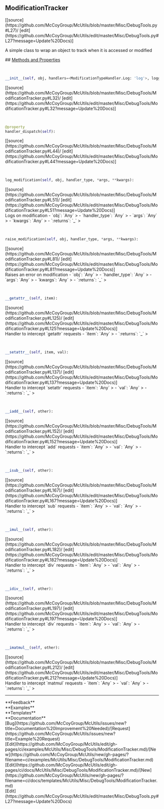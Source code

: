 ## <a id="McUtils.Misc.DebugTools.ModificationTracker">ModificationTracker</a> 

<div class="docs-source-link" markdown="1">
[[source](https://github.com/McCoyGroup/McUtils/blob/master/Misc/DebugTools.py#L27)/
[edit](https://github.com/McCoyGroup/McUtils/edit/master/Misc/DebugTools.py#L27?message=Update%20Docs)]
</div>

A simple class to wrap an object to track when it is accessed or
modified







<div class="collapsible-section">
 <div class="collapsible-section collapsible-section-header" markdown="1">
## <a class="collapse-link" data-toggle="collapse" href="#methods" markdown="1"> Methods and Properties</a> <a class="float-right" data-toggle="collapse" href="#methods"><i class="fa fa-chevron-down"></i></a>
 </div>
 <div class="collapsible-section collapsible-section-body collapse show" id="methods" markdown="1">
 
<a id="McUtils.Misc.DebugTools.ModificationTracker.__init__" class="docs-object-method">&nbsp;</a> 
```python
__init__(self, obj, handlers=<ModificationTypeHandler.Log: 'log'>, logger=None): 
```
<div class="docs-source-link" markdown="1">
[[source](https://github.com/McCoyGroup/McUtils/blob/master/Misc/DebugTools/ModificationTracker.py#L32)/
[edit](https://github.com/McCoyGroup/McUtils/edit/master/Misc/DebugTools/ModificationTracker.py#L32?message=Update%20Docs)]
</div>


<a id="McUtils.Misc.DebugTools.ModificationTracker.handler_dispatch" class="docs-object-method">&nbsp;</a> 
```python
@property
handler_dispatch(self): 
```
<div class="docs-source-link" markdown="1">
[[source](https://github.com/McCoyGroup/McUtils/blob/master/Misc/DebugTools/ModificationTracker.py#L44)/
[edit](https://github.com/McCoyGroup/McUtils/edit/master/Misc/DebugTools/ModificationTracker.py#L44?message=Update%20Docs)]
</div>


<a id="McUtils.Misc.DebugTools.ModificationTracker.log_modification" class="docs-object-method">&nbsp;</a> 
```python
log_modification(self, obj, handler_type, *args, **kwargs): 
```
<div class="docs-source-link" markdown="1">
[[source](https://github.com/McCoyGroup/McUtils/blob/master/Misc/DebugTools/ModificationTracker.py#L51)/
[edit](https://github.com/McCoyGroup/McUtils/edit/master/Misc/DebugTools/ModificationTracker.py#L51?message=Update%20Docs)]
</div>
Logs on modification
  - `obj`: `Any`
    > 
  - `handler_type`: `Any`
    > 
  - `args`: `Any`
    > 
  - `kwargs`: `Any`
    > 
  - `:returns`: `_`
    >


<a id="McUtils.Misc.DebugTools.ModificationTracker.raise_modification" class="docs-object-method">&nbsp;</a> 
```python
raise_modification(self, obj, handler_type, *args, **kwargs): 
```
<div class="docs-source-link" markdown="1">
[[source](https://github.com/McCoyGroup/McUtils/blob/master/Misc/DebugTools/ModificationTracker.py#L81)/
[edit](https://github.com/McCoyGroup/McUtils/edit/master/Misc/DebugTools/ModificationTracker.py#L81?message=Update%20Docs)]
</div>
Raises an error on modification
  - `obj`: `Any`
    > 
  - `handler_type`: `Any`
    > 
  - `args`: `Any`
    > 
  - `kwargs`: `Any`
    > 
  - `:returns`: `_`
    >


<a id="McUtils.Misc.DebugTools.ModificationTracker.__getattr__" class="docs-object-method">&nbsp;</a> 
```python
__getattr__(self, item): 
```
<div class="docs-source-link" markdown="1">
[[source](https://github.com/McCoyGroup/McUtils/blob/master/Misc/DebugTools/ModificationTracker.py#L125)/
[edit](https://github.com/McCoyGroup/McUtils/edit/master/Misc/DebugTools/ModificationTracker.py#L125?message=Update%20Docs)]
</div>
Handler to intercept `getattr` requests
  - `item`: `Any`
    > 
  - `:returns`: `_`
    >


<a id="McUtils.Misc.DebugTools.ModificationTracker.__setattr__" class="docs-object-method">&nbsp;</a> 
```python
__setattr__(self, item, val): 
```
<div class="docs-source-link" markdown="1">
[[source](https://github.com/McCoyGroup/McUtils/blob/master/Misc/DebugTools/ModificationTracker.py#L137)/
[edit](https://github.com/McCoyGroup/McUtils/edit/master/Misc/DebugTools/ModificationTracker.py#L137?message=Update%20Docs)]
</div>
Handler to intercept `setattr` requests
  - `item`: `Any`
    > 
  - `val`: `Any`
    > 
  - `:returns`: `_`
    >


<a id="McUtils.Misc.DebugTools.ModificationTracker.__iadd__" class="docs-object-method">&nbsp;</a> 
```python
__iadd__(self, other): 
```
<div class="docs-source-link" markdown="1">
[[source](https://github.com/McCoyGroup/McUtils/blob/master/Misc/DebugTools/ModificationTracker.py#L152)/
[edit](https://github.com/McCoyGroup/McUtils/edit/master/Misc/DebugTools/ModificationTracker.py#L152?message=Update%20Docs)]
</div>
Handler to intercept `add` requests
  - `item`: `Any`
    > 
  - `val`: `Any`
    > 
  - `:returns`: `_`
    >


<a id="McUtils.Misc.DebugTools.ModificationTracker.__isub__" class="docs-object-method">&nbsp;</a> 
```python
__isub__(self, other): 
```
<div class="docs-source-link" markdown="1">
[[source](https://github.com/McCoyGroup/McUtils/blob/master/Misc/DebugTools/ModificationTracker.py#L167)/
[edit](https://github.com/McCoyGroup/McUtils/edit/master/Misc/DebugTools/ModificationTracker.py#L167?message=Update%20Docs)]
</div>
Handler to intercept `sub` requests
  - `item`: `Any`
    > 
  - `val`: `Any`
    > 
  - `:returns`: `_`
    >


<a id="McUtils.Misc.DebugTools.ModificationTracker.__imul__" class="docs-object-method">&nbsp;</a> 
```python
__imul__(self, other): 
```
<div class="docs-source-link" markdown="1">
[[source](https://github.com/McCoyGroup/McUtils/blob/master/Misc/DebugTools/ModificationTracker.py#L182)/
[edit](https://github.com/McCoyGroup/McUtils/edit/master/Misc/DebugTools/ModificationTracker.py#L182?message=Update%20Docs)]
</div>
Handler to intercept `div` requests
  - `item`: `Any`
    > 
  - `val`: `Any`
    > 
  - `:returns`: `_`
    >


<a id="McUtils.Misc.DebugTools.ModificationTracker.__idiv__" class="docs-object-method">&nbsp;</a> 
```python
__idiv__(self, other): 
```
<div class="docs-source-link" markdown="1">
[[source](https://github.com/McCoyGroup/McUtils/blob/master/Misc/DebugTools/ModificationTracker.py#L197)/
[edit](https://github.com/McCoyGroup/McUtils/edit/master/Misc/DebugTools/ModificationTracker.py#L197?message=Update%20Docs)]
</div>
Handler to intercept `div` requests
  - `item`: `Any`
    > 
  - `val`: `Any`
    > 
  - `:returns`: `_`
    >


<a id="McUtils.Misc.DebugTools.ModificationTracker.__imatmul__" class="docs-object-method">&nbsp;</a> 
```python
__imatmul__(self, other): 
```
<div class="docs-source-link" markdown="1">
[[source](https://github.com/McCoyGroup/McUtils/blob/master/Misc/DebugTools/ModificationTracker.py#L212)/
[edit](https://github.com/McCoyGroup/McUtils/edit/master/Misc/DebugTools/ModificationTracker.py#L212?message=Update%20Docs)]
</div>
Handler to intercept `matmul` requests
  - `item`: `Any`
    > 
  - `val`: `Any`
    > 
  - `:returns`: `_`
    >
 </div>
</div>












---


<div markdown="1" class="text-secondary">
<div class="container">
  <div class="row">
   <div class="col" markdown="1">
**Feedback**   
</div>
   <div class="col" markdown="1">
**Examples**   
</div>
   <div class="col" markdown="1">
**Templates**   
</div>
   <div class="col" markdown="1">
**Documentation**   
</div>
   <div class="col" markdown="1">
   
</div>
   <div class="col" markdown="1">
   
</div>
   <div class="col" markdown="1">
   
</div>
</div>
  <div class="row">
   <div class="col" markdown="1">
[Bug](https://github.com/McCoyGroup/McUtils/issues/new?title=Documentation%20Improvement%20Needed)/[Request](https://github.com/McCoyGroup/McUtils/issues/new?title=Example%20Request)   
</div>
   <div class="col" markdown="1">
[Edit](https://github.com/McCoyGroup/McUtils/edit/gh-pages/ci/examples/McUtils/Misc/DebugTools/ModificationTracker.md)/[New](https://github.com/McCoyGroup/McUtils/new/gh-pages/?filename=ci/examples/McUtils/Misc/DebugTools/ModificationTracker.md)   
</div>
   <div class="col" markdown="1">
[Edit](https://github.com/McCoyGroup/McUtils/edit/gh-pages/ci/docs/McUtils/Misc/DebugTools/ModificationTracker.md)/[New](https://github.com/McCoyGroup/McUtils/new/gh-pages/?filename=ci/docs/templates/McUtils/Misc/DebugTools/ModificationTracker.md)   
</div>
   <div class="col" markdown="1">
[Edit](https://github.com/McCoyGroup/McUtils/edit/master/Misc/DebugTools.py#L27?message=Update%20Docs)   
</div>
   <div class="col" markdown="1">
   
</div>
   <div class="col" markdown="1">
   
</div>
   <div class="col" markdown="1">
   
</div>
</div>
</div>
</div>